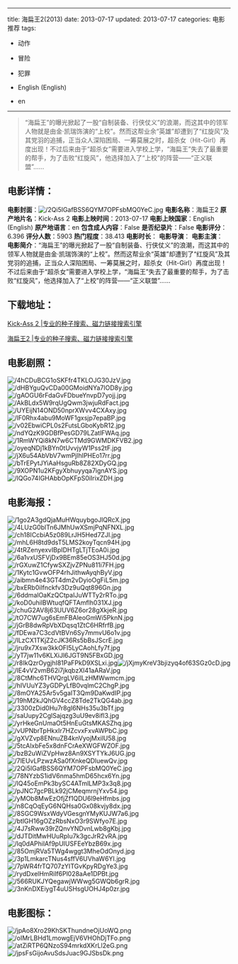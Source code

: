 
---
title: 海扁王2(2013)
date: 2013-07-17
updated: 2013-07-17
categories: 电影推荐
tags:
- 动作
- 冒险
- 犯罪

- English (English)
- en
---


> “海扁王”的曝光掀起了一股“自制装备、行侠仗义”的浪潮，而这其中的领军人物就是由金·凯瑞饰演的“上校”。然而这帮业余“英雄”却遭到了“红旋风”及其党羽的追捕，正当众人深陷困局、一筹莫展之时，超杀女（Hit-Girl）再度出现！不过后来由于“超杀女”需要进入学校上学，“海扁王”失去了最重要的帮手，为了击败“红旋风”，他选择加入了“上校”的阵营——“正义联盟”……

## **电影详情**：

**电影封面**：<img src="https://image.tmdb.org/t/p/w200/2Qi5lGafBSS6QYM7OPFsbMQ0YeC.jpg" alt="/2Qi5lGafBSS6QYM7OPFsbMQ0YeC.jpg" title="/2Qi5lGafBSS6QYM7OPFsbMQ0YeC.jpg">
**电影名称**：海扁王2
**原产地片名**：Kick-Ass 2
**电影上映时间**：2013-07-17
**电影上映国家**：English (English)
**原产地语言**：en
**包含成人内容**：False
**是否纪录片**：False
**电影评分**：6.396
**评分人数**：5903
**热门程度**：38.413
**电影时长**：
**电影导演**：
**电影主演**：
**电影简介**：“海扁王”的曝光掀起了一股“自制装备、行侠仗义”的浪潮，而这其中的领军人物就是由金·凯瑞饰演的“上校”。然而这帮业余“英雄”却遭到了“红旋风”及其党羽的追捕，正当众人深陷困局、一筹莫展之时，超杀女（Hit-Girl）再度出现！不过后来由于“超杀女”需要进入学校上学，“海扁王”失去了最重要的帮手，为了击败“红旋风”，他选择加入了“上校”的阵营——“正义联盟”……

## **下载地址**：
[Kick-Ass 2 |专业的种子搜索、磁力链接搜索引擎](https://movie.amd794.com:2083/?search=Kick-Ass%202&ordering=&mode=match_phrase&page_size=10&page=1)

[海扁王2 |专业的种子搜索、磁力链接搜索引擎](https://movie.amd794.com:2083/?search=%E6%B5%B7%E6%89%81%E7%8E%8B2&ordering=&mode=match_phrase&page_size=10&page=1)
 

## **电影剧照**：
<img src="https://image.tmdb.org/t/p/original/4hCDuBCG1oSKFfr4TKLOJG30JzV.jpg" alt="/4hCDuBCG1oSKFfr4TKLOJG30JzV.jpg" title="/4hCDuBCG1oSKFfr4TKLOJG30JzV.jpg"><img src="https://image.tmdb.org/t/p/original/dHBYguQvCDa00GMoidNYa7IOD8y.jpg" alt="/dHBYguQvCDa00GMoidNYa7IOD8y.jpg" title="/dHBYguQvCDa00GMoidNYa7IOD8y.jpg"><img src="https://image.tmdb.org/t/p/original/gAOGU6rFdaGvFDbueYnvpD7yojj.jpg" alt="/gAOGU6rFdaGvFDbueYnvpD7yojj.jpg" title="/gAOGU6rFdaGvFDbueYnvpD7yojj.jpg"><img src="https://image.tmdb.org/t/p/original/AkBLdx5W9rqUgQwm3jwjuRdFact.jpg" alt="/AkBLdx5W9rqUgQwm3jwjuRdFact.jpg" title="/AkBLdx5W9rqUgQwm3jwjuRdFact.jpg"><img src="https://image.tmdb.org/t/p/original/UYEijN14OND50nprXWvv4CXAxy.jpg" alt="/UYEijN14OND50nprXWvv4CXAxy.jpg" title="/UYEijN14OND50nprXWvv4CXAxy.jpg"><img src="https://image.tmdb.org/t/p/original/lF0Rhx4abu9MoWF1gxsjp7epaBP.jpg" alt="/lF0Rhx4abu9MoWF1gxsjp7epaBP.jpg" title="/lF0Rhx4abu9MoWF1gxsjp7epaBP.jpg"><img src="https://image.tmdb.org/t/p/original/v02EbwiCPL0s2FutsLGboKybR12.jpg" alt="/v02EbwiCPL0s2FutsLGboKybR12.jpg" title="/v02EbwiCPL0s2FutsLGboKybR12.jpg"><img src="https://image.tmdb.org/t/p/original/ndYQzK9GDBfPesGD79LZatlFWAq.jpg" alt="/ndYQzK9GDBfPesGD79LZatlFWAq.jpg" title="/ndYQzK9GDBfPesGD79LZatlFWAq.jpg"><img src="https://image.tmdb.org/t/p/original/1RmWYQi8kN7w6CTMd9GWMDKFVB2.jpg" alt="/1RmWYQi8kN7w6CTMd9GWMDKFVB2.jpg" title="/1RmWYQi8kN7w6CTMd9GWMDKFVB2.jpg"><img src="https://image.tmdb.org/t/p/original/oyeqNDj1kBYn0tUvvjyW1Pss2tF.jpg" alt="/oyeqNDj1kBYn0tUvvjyW1Pss2tF.jpg" title="/oyeqNDj1kBYn0tUvvjyW1Pss2tF.jpg"><img src="https://image.tmdb.org/t/p/original/jX6u54AbVbV7wmPjlhIPHEo17rr.jpg" alt="/jX6u54AbVbV7wmPjlhIPHEo17rr.jpg" title="/jX6u54AbVbV7wmPjlhIPHEo17rr.jpg"><img src="https://image.tmdb.org/t/p/original/bTrEPytJYiAaHsguRb8Z82XDyGQ.jpg" alt="/bTrEPytJYiAaHsguRb8Z82XDyGQ.jpg" title="/bTrEPytJYiAaHsguRb8Z82XDyGQ.jpg"><img src="https://image.tmdb.org/t/p/original/9XOPN1u2KFgyXbhuyyqa7ignAYS.jpg" alt="/9XOPN1u2KFgyXbhuyyqa7ignAYS.jpg" title="/9XOPN1u2KFgyXbhuyyqa7ignAYS.jpg"><img src="https://image.tmdb.org/t/p/original/lQGo74IGHAbbOpKFpS0iIrixZDH.jpg" alt="/lQGo74IGHAbbOpKFpS0iIrixZDH.jpg" title="/lQGo74IGHAbbOpKFpS0iIrixZDH.jpg">

## **电影海报**：
<img src="https://image.tmdb.org/t/p/original/1go2A3gdQjaMuHWquybgoJlQRcX.jpg" alt="/1go2A3gdQjaMuHWquybgoJlQRcX.jpg" title="/1go2A3gdQjaMuHWquybgoJlQRcX.jpg"><img src="https://image.tmdb.org/t/p/original/4LUzG0blTn6JMhUwXSmjPqNFNXL.jpg" alt="/4LUzG0blTn6JMhUwXSmjPqNFNXL.jpg" title="/4LUzG0blTn6JMhUwXSmjPqNFNXL.jpg"><img src="https://image.tmdb.org/t/p/original/ch18ICcbiA5z089LrJH5Hed7ZJl.jpg" alt="/ch18ICcbiA5z089LrJH5Hed7ZJl.jpg" title="/ch18ICcbiA5z089LrJH5Hed7ZJl.jpg"><img src="https://image.tmdb.org/t/p/original/mhL6H8td9dsT5LMS2koyTqcn94H.jpg" alt="/mhL6H8td9dsT5LMS2koyTqcn94H.jpg" title="/mhL6H8td9dsT5LMS2koyTqcn94H.jpg"><img src="https://image.tmdb.org/t/p/original/4tRZenyexvIBpIDHTgLTjTEoA0i.jpg" alt="/4tRZenyexvIBpIDHTgLTjTEoA0i.jpg" title="/4tRZenyexvIBpIDHTgLTjTEoA0i.jpg"><img src="https://image.tmdb.org/t/p/original/6a1vxUSFVjDx9BEm85eOS3HJ50d.jpg" alt="/6a1vxUSFVjDx9BEm85eOS3HJ50d.jpg" title="/6a1vxUSFVjDx9BEm85eOS3HJ50d.jpg"><img src="https://image.tmdb.org/t/p/original/rGXuwZ1CfywSXZjvZPNu811i7FH.jpg" alt="/rGXuwZ1CfywSXZjvZPNu811i7FH.jpg" title="/rGXuwZ1CfywSXZjvZPNu811i7FH.jpg"><img src="https://image.tmdb.org/t/p/original/1Kytc1GvwOFP4rhJithwAyqhByV.jpg" alt="/1Kytc1GvwOFP4rhJithwAyqhByV.jpg" title="/1Kytc1GvwOFP4rhJithwAyqhByV.jpg"><img src="https://image.tmdb.org/t/p/original/aibmn4e43GT4dm2vDyioOgFiL5m.jpg" alt="/aibmn4e43GT4dm2vDyioOgFiL5m.jpg" title="/aibmn4e43GT4dm2vDyioOgFiL5m.jpg"><img src="https://image.tmdb.org/t/p/original/bxERb0ilfnckfv3Dz9uQqt896Gn.jpg" alt="/bxERb0ilfnckfv3Dz9uQqt896Gn.jpg" title="/bxERb0ilfnckfv3Dz9uQqt896Gn.jpg"><img src="https://image.tmdb.org/t/p/original/6ddmalOaKzQCtpaIJuWTTy2rRTo.jpg" alt="/6ddmalOaKzQCtpaIJuWTTy2rRTo.jpg" title="/6ddmalOaKzQCtpaIJuWTTy2rRTo.jpg"><img src="https://image.tmdb.org/t/p/original/koD0uhilBWtuqfQFTAmflh031XJ.jpg" alt="/koD0uhilBWtuqfQFTAmflh031XJ.jpg" title="/koD0uhilBWtuqfQFTAmflh031XJ.jpg"><img src="https://image.tmdb.org/t/p/original/chuG2AV8j63UUV6Z6or28gXkjeR.jpg" alt="/chuG2AV8j63UUV6Z6or28gXkjeR.jpg" title="/chuG2AV8j63UUV6Z6or28gXkjeR.jpg"><img src="https://image.tmdb.org/t/p/original/tO7CW7ug6sEmFBAleoGmWi5PknN.jpg" alt="/tO7CW7ug6sEmFBAleoGmWi5PknN.jpg" title="/tO7CW7ug6sEmFBAleoGmWi5PknN.jpg"><img src="https://image.tmdb.org/t/p/original/jGrB8dwRpVbXDqsq1ZtC6HRfrfB.jpg" alt="/jGrB8dwRpVbXDqsq1ZtC6HRfrfB.jpg" title="/jGrB8dwRpVbXDqsq1ZtC6HRfrfB.jpg"><img src="https://image.tmdb.org/t/p/original/fDEwa7C3cdVtBVn6Sy7mmvU6o1v.jpg" alt="/fDEwa7C3cdVtBVn6Sy7mmvU6o1v.jpg" title="/fDEwa7C3cdVtBVn6Sy7mmvU6o1v.jpg"><img src="https://image.tmdb.org/t/p/original/lLzCX1TKjZ2cJK36Rs5bBsJScrE.jpg" alt="/lLzCX1TKjZ2cJK36Rs5bBsJScrE.jpg" title="/lLzCX1TKjZ2cJK36Rs5bBsJScrE.jpg"><img src="https://image.tmdb.org/t/p/original/jru9x7Xsw3kkOFI5LyCAohLfy7f.jpg" alt="/jru9x7Xsw3kkOFI5LyCAohLfy7f.jpg" title="/jru9x7Xsw3kkOFI5LyCAohLfy7f.jpg"><img src="https://image.tmdb.org/t/p/original/yT7jw11v6KLXiJl6JGT9N5FBxGD.jpg" alt="/yT7jw11v6KLXiJl6JGT9N5FBxGD.jpg" title="/yT7jw11v6KLXiJl6JGT9N5FBxGD.jpg"><img src="https://image.tmdb.org/t/p/original/r8IkQzrOygjhI81PaFPkD9XSLxi.jpg" alt="/r8IkQzrOygjhI81PaFPkD9XSLxi.jpg" title="/r8IkQzrOygjhI81PaFPkD9XSLxi.jpg"><img src="https://image.tmdb.org/t/p/original/jXjmyKreV3bjizyq4of63SGz0cD.jpg" alt="/jXjmyKreV3bjizyq4of63SGz0cD.jpg" title="/jXjmyKreV3bjizyq4of63SGz0cD.jpg"><img src="https://image.tmdb.org/t/p/original/lE4vV2vmB62i7jkqbzXl41aARaV.jpg" alt="/lE4vV2vmB62i7jkqbzXl41aARaV.jpg" title="/lE4vV2vmB62i7jkqbzXl41aARaV.jpg"><img src="https://image.tmdb.org/t/p/original/8CtMhc6THVQrgLV6ilLzHMWwmcm.jpg" alt="/8CtMhc6THVQrgLV6ilLzHMWwmcm.jpg" title="/8CtMhc6THVQrgLV6ilLzHMWwmcm.jpg"><img src="https://image.tmdb.org/t/p/original/hIVUuYZ3yGDPyLfB0vqlmC2ChgP.jpg" alt="/hIVUuYZ3yGDPyLfB0vqlmC2ChgP.jpg" title="/hIVUuYZ3yGDPyLfB0vqlmC2ChgP.jpg"><img src="https://image.tmdb.org/t/p/original/8mOYA25Ar5v5gaIT3Qm9DaKwdIP.jpg" alt="/8mOYA25Ar5v5gaIT3Qm9DaKwdIP.jpg" title="/8mOYA25Ar5v5gaIT3Qm9DaKwdIP.jpg"><img src="https://image.tmdb.org/t/p/original/19hM2kJQhGV4ccZ8Tde2TkQG4ab.jpg" alt="/19hM2kJQhGV4ccZ8Tde2TkQG4ab.jpg" title="/19hM2kJQhGV4ccZ8Tde2TkQG4ab.jpg"><img src="https://image.tmdb.org/t/p/original/3300zDid0Hu7r8gI6NHs35u3bTf.jpg" alt="/3300zDid0Hu7r8gI6NHs35u3bTf.jpg" title="/3300zDid0Hu7r8gI6NHs35u3bTf.jpg"><img src="https://image.tmdb.org/t/p/original/saUupy2CglSajqzg3uU9ev8ifl3.jpg" alt="/saUupy2CglSajqzg3uU9ev8ifl3.jpg" title="/saUupy2CglSajqzg3uU9ev8ifl3.jpg"><img src="https://image.tmdb.org/t/p/original/yrHkeGnUmaOt5HnEuGtsMKASZhq.jpg" alt="/yrHkeGnUmaOt5HnEuGtsMKASZhq.jpg" title="/yrHkeGnUmaOt5HnEuGtsMKASZhq.jpg"><img src="https://image.tmdb.org/t/p/original/vUPNbrTpHkxIr7HZcvxFxvAWPbC.jpg" alt="/vUPNbrTpHkxIr7HZcvxFxvAWPbC.jpg" title="/vUPNbrTpHkxIr7HZcvxFxvAWPbC.jpg"><img src="https://image.tmdb.org/t/p/original/gXVZvp8ENnuZB4knVyojMxilU58.jpg" alt="/gXVZvp8ENnuZB4knVyojMxilU58.jpg" title="/gXVZvp8ENnuZB4knVyojMxilU58.jpg"><img src="https://image.tmdb.org/t/p/original/5tcAlxbFe5x8dnFCrAeXWGFWZOF.jpg" alt="/5tcAlxbFe5x8dnFCrAeXWGFWZOF.jpg" title="/5tcAlxbFe5x8dnFCrAeXWGFWZOF.jpg"><img src="https://image.tmdb.org/t/p/original/bzB2uWiZVpHwz8An9XSYTYkJ6UG.jpg" alt="/bzB2uWiZVpHwz8An9XSYTYkJ6UG.jpg" title="/bzB2uWiZVpHwz8An9XSYTYkJ6UG.jpg"><img src="https://image.tmdb.org/t/p/original/7lEUvLPzwzASa0fXnkeQDluewQv.jpg" alt="/7lEUvLPzwzASa0fXnkeQDluewQv.jpg" title="/7lEUvLPzwzASa0fXnkeQDluewQv.jpg"><img src="https://image.tmdb.org/t/p/original/2Qi5lGafBSS6QYM7OPFsbMQ0YeC.jpg" alt="/2Qi5lGafBSS6QYM7OPFsbMQ0YeC.jpg" title="/2Qi5lGafBSS6QYM7OPFsbMQ0YeC.jpg"><img src="https://image.tmdb.org/t/p/original/78NYzbS1idV6nma5hmD65hcx6Yn.jpg" alt="/78NYzbS1idV6nma5hmD65hcx6Yn.jpg" title="/78NYzbS1idV6nma5hmD65hcx6Yn.jpg"><img src="https://image.tmdb.org/t/p/original/lQ45oEmPk3bySC4ATmlLMP3x3q8.jpg" alt="/lQ45oEmPk3bySC4ATmlLMP3x3q8.jpg" title="/lQ45oEmPk3bySC4ATmlLMP3x3q8.jpg"><img src="https://image.tmdb.org/t/p/original/pJNC7gcPBLk92jCMeqmrnjYxv54.jpg" alt="/pJNC7gcPBLk92jCMeqmrnjYxv54.jpg" title="/pJNC7gcPBLk92jCMeqmrnjYxv54.jpg"><img src="https://image.tmdb.org/t/p/original/yMOb8MwEzOfjZf1QDU6l9eHfmbs.jpg" alt="/yMOb8MwEzOfjZf1QDU6l9eHfmbs.jpg" title="/yMOb8MwEzOfjZf1QDU6l9eHfmbs.jpg"><img src="https://image.tmdb.org/t/p/original/n8CqOqEyG6NQHsa0Gx08kvjy8dx.jpg" alt="/n8CqOqEyG6NQHsa0Gx08kvjy8dx.jpg" title="/n8CqOqEyG6NQHsa0Gx08kvjy8dx.jpg"><img src="https://image.tmdb.org/t/p/original/8SGC9WsxWdyVGesgnYMyKUJW7a6.jpg" alt="/8SGC9WsxWdyVGesgnYMyKUJW7a6.jpg" title="/8SGC9WsxWdyVGesgnYMyKUJW7a6.jpg"><img src="https://image.tmdb.org/t/p/original/btlGH16gOZzRbsNxO3r9SWfyo7E.jpg" alt="/btlGH16gOZzRbsNxO3r9SWfyo7E.jpg" title="/btlGH16gOZzRbsNxO3r9SWfyo7E.jpg"><img src="https://image.tmdb.org/t/p/original/4J7sRww39rZQnvYNDvnLwb8gKbj.jpg" alt="/4J7sRww39rZQnvYNDvnLwb8gKbj.jpg" title="/4J7sRww39rZQnvYNDvnLwb8gKbj.jpg"><img src="https://image.tmdb.org/t/p/original/dJTDitMwHUuRpIu7k3gcJrR2vRA.jpg" alt="/dJTDitMwHUuRpIu7k3gcJrR2vRA.jpg" title="/dJTDitMwHUuRpIu7k3gcJrR2vRA.jpg"><img src="https://image.tmdb.org/t/p/original/lq0dAPhilAf9pUIUSFEeYbzB69x.jpg" alt="/lq0dAPhilAf9pUIUSFEeYbzB69x.jpg" title="/lq0dAPhilAf9pUIUSFEeYbzB69x.jpg"><img src="https://image.tmdb.org/t/p/original/85OmjRVa5TWg4wggt3MheOdOnyd.jpg" alt="/85OmjRVa5TWg4wggt3MheOdOnyd.jpg" title="/85OmjRVa5TWg4wggt3MheOdOnyd.jpg"><img src="https://image.tmdb.org/t/p/original/3p1LmkarcTNus4sffV6UVhaW6YI.jpg" alt="/3p1LmkarcTNus4sffV6UVhaW6YI.jpg" title="/3p1LmkarcTNus4sffV6UVhaW6YI.jpg"><img src="https://image.tmdb.org/t/p/original/7pWR4frTQ707zYITGvKpyRDgYe3.jpg" alt="/7pWR4frTQ707zYITGvKpyRDgYe3.jpg" title="/7pWR4frTQ707zYITGvKpyRDgYe3.jpg"><img src="https://image.tmdb.org/t/p/original/rydDxelHmRilf6Pl028aAe1DPBt.jpg" alt="/rydDxelHmRilf6Pl028aAe1DPBt.jpg" title="/rydDxelHmRilf6Pl028aAe1DPBt.jpg"><img src="https://image.tmdb.org/t/p/original/566RUKJYQegawjWWwg5GWQb6grR.jpg" alt="/566RUKJYQegawjWWwg5GWQb6grR.jpg" title="/566RUKJYQegawjWWwg5GWQb6grR.jpg"><img src="https://image.tmdb.org/t/p/original/3nKnDXEiygT4uUSHsgUOHJ4p0zr.jpg" alt="/3nKnDXEiygT4uUSHsgUOHJ4p0zr.jpg" title="/3nKnDXEiygT4uUSHsgUOHJ4p0zr.jpg">

## **电影图标**：
<img src="https://image.tmdb.org/t/p/original/jpAo8Xro29KhSKThundneOjUoWQ.png" alt="/jpAo8Xro29KhSKThundneOjUoWQ.png" title="/jpAo8Xro29KhSKThundneOjUoWQ.png"><img src="https://image.tmdb.org/t/p/original/oIMrLBHd1LmowgEjV6VHOhDjTFo.png" alt="/oIMrLBHd1LmowgEjV6VHOhDjTFo.png" title="/oIMrLBHd1LmowgEjV6VHOhDjTFo.png"><img src="https://image.tmdb.org/t/p/original/atZiRTP6QNzoS94mrkdXKrLl2eG.png" alt="/atZiRTP6QNzoS94mrkdXKrLl2eG.png" title="/atZiRTP6QNzoS94mrkdXKrLl2eG.png"><img src="https://image.tmdb.org/t/p/original/jpsFsGijoAvuSdsJuac9GJSbsDk.png" alt="/jpsFsGijoAvuSdsJuac9GJSbsDk.png" title="/jpsFsGijoAvuSdsJuac9GJSbsDk.png">
